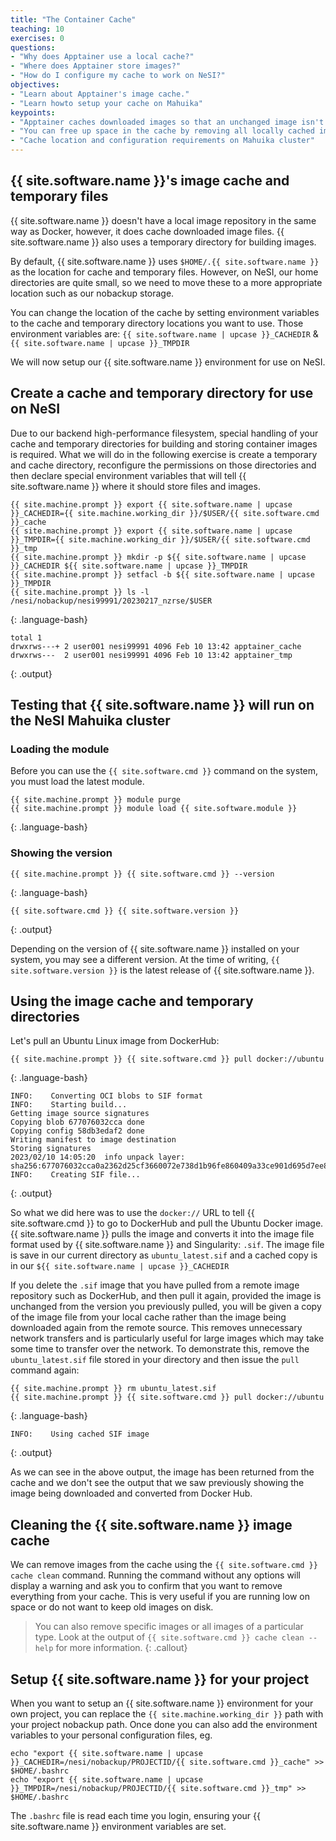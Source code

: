 ```yaml
---
title: "The Container Cache"
teaching: 10
exercises: 0
questions:
- "Why does Apptainer use a local cache?"
- "Where does Apptainer store images?"
- "How do I configure my cache to work on NeSI?"
objectives:
- "Learn about Apptainer's image cache."
- "Learn howto setup your cache on Mahuika"
keypoints:
- "Apptainer caches downloaded images so that an unchanged image isn't downloaded again when it is requested using the `apptainer pull` command."
- "You can free up space in the cache by removing all locally cached images or by specifying individual images to remove."
- "Cache location and configuration requirements on Mahuika cluster"
---
```


## {{ site.software.name }}'s image cache and temporary files

{{ site.software.name }} doesn't have a local image repository in the same way as Docker, however, it does cache downloaded image files. {{ site.software.name }} also uses a temporary directory for building images.

By default, {{ site.software.name }} uses `$HOME/.{{ site.software.name }}` as the location for cache and temporary files. However, on NeSI, our home directories are quite small, so we need to move these to a more appropriate location such as our nobackup storage.

You can change the location of the cache by setting environment variables to the cache and temporary directory locations you want to use.  Those environment variables are:
`{{ site.software.name | upcase }}_CACHEDIR` & `{{ site.software.name | upcase }}_TMPDIR`

We will now setup our {{ site.software.name }} environment for use on NeSI.

## Create a cache and temporary directory for use on NeSI

Due to our backend high-performance filesystem, special handling of your cache and temporary directories for building and storing container images is required.  What we will do in the following exercise is create a temporary and cache directory, reconfigure the permissions on those directories and then declare special environment variables that will tell {{ site.software.name }} where it should store files and images.

```
{{ site.machine.prompt }} export {{ site.software.name | upcase }}_CACHEDIR={{ site.machine.working_dir }}/$USER/{{ site.software.cmd }}_cache
{{ site.machine.prompt }} export {{ site.software.name | upcase }}_TMPDIR={{ site.machine.working_dir }}/$USER/{{ site.software.cmd }}_tmp
{{ site.machine.prompt }} mkdir -p ${{ site.software.name | upcase }}_CACHEDIR ${{ site.software.name | upcase }}_TMPDIR
{{ site.machine.prompt }} setfacl -b ${{ site.software.name | upcase }}_TMPDIR
{{ site.machine.prompt }} ls -l /nesi/nobackup/nesi99991/20230217_nzrse/$USER
```
{: .language-bash}

```
total 1
drwxrws---+ 2 user001 nesi99991 4096 Feb 10 13:42 apptainer_cache
drwxrws---  2 user001 nesi99991 4096 Feb 10 13:42 apptainer_tmp
```
{: .output}

## Testing that {{ site.software.name }} will run on the NeSI Mahuika cluster

### Loading the module

Before you can use the `{{ site.software.cmd }}` command on the system, you must load the latest module.

```
{{ site.machine.prompt }} module purge
{{ site.machine.prompt }} module load {{ site.software.module }}
```
{: .language-bash}

### Showing the version

```
{{ site.machine.prompt }} {{ site.software.cmd }} --version
```
{: .language-bash}

```
{{ site.software.cmd }} {{ site.software.version }}
```
{: .output}

Depending on the version of {{ site.software.name }} installed on your system, you may see a different version. At the time of writing, `{{ site.software.version }}` is the latest release of {{ site.software.name }}.

## Using the image cache and temporary directories

Let's pull an Ubuntu Linux image from DockerHub:

```
{{ site.machine.prompt }} {{ site.software.cmd }} pull docker://ubuntu
```
{: .language-bash}

```
INFO:    Converting OCI blobs to SIF format
INFO:    Starting build...
Getting image source signatures
Copying blob 677076032cca done
Copying config 58db3edaf2 done
Writing manifest to image destination
Storing signatures
2023/02/10 14:05:20  info unpack layer: sha256:677076032cca0a2362d25cf3660072e738d1b96fe860409a33ce901d695d7ee8
INFO:    Creating SIF file...
```
{: .output}

So what we did here was to use the `docker://` URL to tell {{ site.software.cmd }} to go to DockerHub and pull the Ubuntu Docker image.  {{ site.software.name }} pulls the image and converts it into the image file format used by {{ site.software.name }} and Singularity: `.sif`.  The image file is save in our current directory as `ubuntu_latest.sif` and a cached copy is in our `${{ site.software.name | upcase }}_CACHEDIR`

If you delete the `.sif` image that you have pulled from a remote image repository such as DockerHub, and then pull it again, provided the image is unchanged from the version you previously pulled, you will be given a copy of the image file from your local cache rather than the image being downloaded again from the remote source. This removes unnecessary network transfers and is particularly useful for large images which may take some time to transfer over the network. To demonstrate this, remove the `ubuntu_latest.sif` file stored in your directory and then issue the `pull` command again:

```
{{ site.machine.prompt }} rm ubuntu_latest.sif
{{ site.machine.prompt }} {{ site.software.cmd }} pull docker://ubuntu
```
{: .language-bash}

```
INFO:    Using cached SIF image
```
{: .output}

As we can see in the above output, the image has been returned from the cache and we don't see the output that we saw previously showing the image being downloaded and converted from Docker Hub.

## Cleaning the {{ site.software.name }} image cache
We can remove images from the cache using the `{{ site.software.cmd }} cache clean` command. Running the command without any options will display a warning and ask you to confirm that you want to remove everything from your cache.  This is very useful if you are running low on space or do not want to keep old images on disk.
>
> You can also remove specific images or all images of a particular type. Look at the output of `{{ site.software.cmd }} cache clean --help` for more information.
{: .callout}


## Setup {{ site.software.name }} for your project
When you want to setup an {{ site.software.name }} environment for your own project, you can replace the `{{ site.machine.working_dir }}` path with your project nobackup path. Once done you can also add the environment variables to your personal configuration files, eg.
```
echo "export {{ site.software.name | upcase }}_CACHEDIR=/nesi/nobackup/PROJECTID/{{ site.software.cmd }}_cache" >> $HOME/.bashrc
echo "export {{ site.software.name | upcase }}_TMPDIR=/nesi/nobackup/PROJECTID/{{ site.software.cmd }}_tmp" >> $HOME/.bashrc
```

The `.bashrc` file is read each time you login, ensuring your {{ site.software.name }} environment variables are set.
